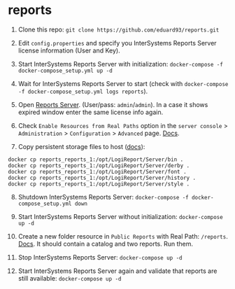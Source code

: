 # reports


1. Clone this repo: `git clone https://github.com/eduard93/reports.git`

2. Edit `config.properties` and specify you InterSystems Reports Server license information (User and Key).

3. Start InterSystems Reports Server with initialization: `docker-compose -f docker-compose_setup.yml up -d`

4. Wait for InterSystems Reports Server to start (check with `docker-compose -f docker-compose_setup.yml logs reports`).

5. Open [Reports Server](http://localhost:8888). (User/pass: `admin`/`admin`). In a case it shows expired window enter the same license info again.

6. Check `Enable Resources from Real Paths` option in the `server console` > `Administration` > `Configuration` > `Advanced` page. [Docs](https://devnet.logianalytics.com/hc/en-us/articles/1500009750141-Getting-and-Using-Resources-from-a-Real-Path).

7. Copy persistent storage files to host ([docs](https://hub.docker.com/r/logianalytics/logireport-server)):

```
docker cp reports_reports_1:/opt/LogiReport/Server/bin .
docker cp reports_reports_1:/opt/LogiReport/Server/derby .
docker cp reports_reports_1:/opt/LogiReport/Server/font .
docker cp reports_reports_1:/opt/LogiReport/Server/history .
docker cp reports_reports_1:/opt/LogiReport/Server/style .
```


8. Shutdown InterSystems Reports Server: `docker-compose -f docker-compose_setup.yml down`

9. Start InterSystems Reports Server without initialization: `docker-compose up -d`

10. Create a new folder resource in `Public Reports` with Real Path: `/reports`. [Docs](https://devnet.logianalytics.com/hc/en-us/articles/1500009750141-Getting-and-Using-Resources-from-a-Real-Path). It should contain a catalog and two reports. Run them.

11. Stop InterSystems Reports Server: `docker-compose up -d`

12. Start InterSystems Reports Server again and validate that reports are still available: `docker-compose up -d`
